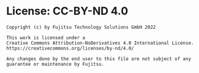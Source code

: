 # License: CC-BY-ND 4.0

    Copyright (c) by Fujitsu Technology Solutions GmbH 2022
    
    This work is licensed under a
    Creative Commons Attribution-NoDerivatives 4.0 International License.
    https://creativecommons.org/licenses/by-nd/4.0/

    Any changes done by the end user to this file are not subject of any
    guarantee or maintenance by Fujitsu.
